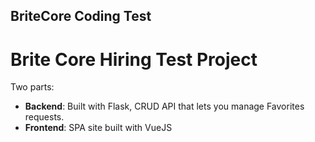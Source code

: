 ## BriteCore Coding Test 

Brite Core Hiring Test Project
==============================


Two parts:

* **Backend**: Built with Flask, CRUD API that lets you manage Favorites requests.
* **Frontend**: SPA site built with VueJS
